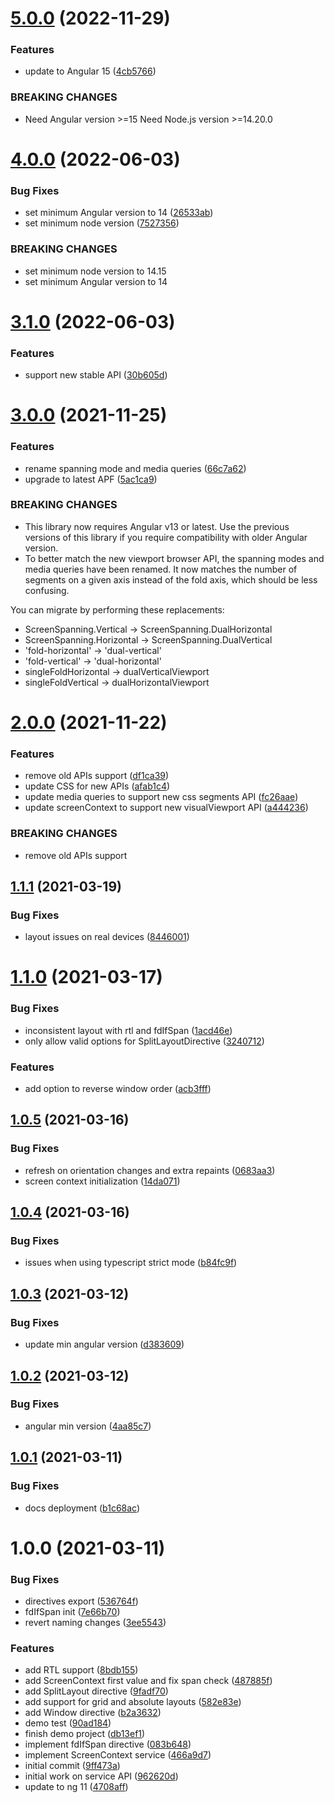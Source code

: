# [5.0.0](https://github.com/sinedied/ngx-foldable/compare/4.0.0...5.0.0) (2022-11-29)


### Features

* update to Angular 15 ([4cb5766](https://github.com/sinedied/ngx-foldable/commit/4cb5766e6cccb2fd04c35df56bd208c1f5a39cfe))


### BREAKING CHANGES

* Need Angular version >=15
Need Node.js version >=14.20.0

# [4.0.0](https://github.com/sinedied/ngx-foldable/compare/3.1.0...4.0.0) (2022-06-03)


### Bug Fixes

* set minimum Angular version to 14 ([26533ab](https://github.com/sinedied/ngx-foldable/commit/26533ab46527b35385cb9ff89382014ca7f361ff))
* set minimum node version ([7527356](https://github.com/sinedied/ngx-foldable/commit/7527356cf5b6d6787462a72e6c6077d9d433a6e7))


### BREAKING CHANGES

* set minimum node version to 14.15
* set minimum Angular version to 14

# [3.1.0](https://github.com/sinedied/ngx-foldable/compare/3.0.0...3.1.0) (2022-06-03)


### Features

* support new stable API ([30b605d](https://github.com/sinedied/ngx-foldable/commit/30b605d4918ca41a09b3537be16acd25a70d1a91))

# [3.0.0](https://github.com/sinedied/ngx-foldable/compare/2.0.0...3.0.0) (2021-11-25)


### Features

* rename spanning mode and media queries ([66c7a62](https://github.com/sinedied/ngx-foldable/commit/66c7a62a93fa890ea8dc2b6f7a03b88253251116))
* upgrade to latest APF ([5ac1ca9](https://github.com/sinedied/ngx-foldable/commit/5ac1ca9c4bc6ce57af6c79e1c4a395f40f18628c))


### BREAKING CHANGES

* This library now requires Angular v13 or latest.
Use the previous versions of this library if you require compatibility with older Angular version.
* To better match the new viewport browser API, the spanning modes and media queries have been renamed.
It now matches the number of segments on a given axis instead of the fold axis,
which should be less confusing.

You can migrate by performing these replacements:
- ScreenSpanning.Vertical -> ScreenSpanning.DualHorizontal
- ScreenSpanning.Horizontal -> ScreenSpanning.DualVertical
- 'fold-horizontal' -> 'dual-vertical'
- 'fold-vertical' -> 'dual-horizontal'
- singleFoldHorizontal -> dualVerticalViewport
- singleFoldVertical -> dualHorizontalViewport

# [2.0.0](https://github.com/sinedied/ngx-foldable/compare/1.1.1...2.0.0) (2021-11-22)


### Features

* remove old APIs support ([df1ca39](https://github.com/sinedied/ngx-foldable/commit/df1ca390eae33279ef4ba145da6a5653c0231cfe))
* update CSS for new APIs ([afab1c4](https://github.com/sinedied/ngx-foldable/commit/afab1c486462f9f2b3f36929f50c2c7df56d34c8))
* update media queries to support new css segments API ([fc26aae](https://github.com/sinedied/ngx-foldable/commit/fc26aae9ab035715c8e429cc4aee5b7250f9b19f))
* update screenContext to support new visualViewport API ([a444236](https://github.com/sinedied/ngx-foldable/commit/a444236028c6d301e753ef9fb3f798f1108d20bd))


### BREAKING CHANGES

* remove old APIs support

## [1.1.1](https://github.com/sinedied/ngx-foldable/compare/1.1.0...1.1.1) (2021-03-19)


### Bug Fixes

* layout issues on real devices ([8446001](https://github.com/sinedied/ngx-foldable/commit/844600128fb3af4760b577ef22299842b6f318d7))

# [1.1.0](https://github.com/sinedied/ngx-foldable/compare/1.0.5...1.1.0) (2021-03-17)


### Bug Fixes

* inconsistent layout with rtl and fdIfSpan ([1acd46e](https://github.com/sinedied/ngx-foldable/commit/1acd46e32c237624d2e436c6bc1625cad3035f29))
* only allow valid options for SplitLayoutDirective ([3240712](https://github.com/sinedied/ngx-foldable/commit/3240712f21dbd25347cdf69c8f4b53daee340dd7))


### Features

* add option to reverse window order ([acb3fff](https://github.com/sinedied/ngx-foldable/commit/acb3fff202be180639e2cffcf3e1483e1547d6c0))

## [1.0.5](https://github.com/sinedied/ngx-foldable/compare/1.0.4...1.0.5) (2021-03-16)


### Bug Fixes

* refresh on orientation changes and extra repaints ([0683aa3](https://github.com/sinedied/ngx-foldable/commit/0683aa348d992aa23ed2778d9b65f4bf5b95a44c))
* screen context initialization ([14da071](https://github.com/sinedied/ngx-foldable/commit/14da07174867fcda1b4c3919907250b9ca89f8ca))

## [1.0.4](https://github.com/sinedied/ngx-foldable/compare/1.0.3...1.0.4) (2021-03-16)


### Bug Fixes

* issues when using typescript strict mode ([b84fc9f](https://github.com/sinedied/ngx-foldable/commit/b84fc9f86a0c02bd71fa072f8be5ca1e63db90fb))

## [1.0.3](https://github.com/sinedied/ngx-foldable/compare/1.0.2...1.0.3) (2021-03-12)


### Bug Fixes

* update min angular version ([d383609](https://github.com/sinedied/ngx-foldable/commit/d3836093a9a5eee19bead640062200bb1994d807))

## [1.0.2](https://github.com/sinedied/ngx-foldable/compare/1.0.1...1.0.2) (2021-03-12)


### Bug Fixes

* angular min version ([4aa85c7](https://github.com/sinedied/ngx-foldable/commit/4aa85c78f57c9f817b0a3efa61372340dca58b99))

## [1.0.1](https://github.com/sinedied/ngx-foldable/compare/1.0.0...1.0.1) (2021-03-11)


### Bug Fixes

* docs deployment ([b1c68ac](https://github.com/sinedied/ngx-foldable/commit/b1c68ac7641f2145addef1480f5e669207a349a5))

# 1.0.0 (2021-03-11)


### Bug Fixes

* directives export ([536764f](https://github.com/sinedied/ngx-foldable/commit/536764fd1c959501de1a25469281c9fb2537dfeb))
* fdIfSpan init ([7e66b70](https://github.com/sinedied/ngx-foldable/commit/7e66b70c71a84e784eb60cb56744e9c1b9d9a8c3))
* revert naming changes ([3ee5543](https://github.com/sinedied/ngx-foldable/commit/3ee55430887e815dec7ecfd4b5e587f2cdd1abc4))


### Features

* add RTL support ([8bdb155](https://github.com/sinedied/ngx-foldable/commit/8bdb1554fe44304bda979dc7c184c91df3ded32e))
* add ScreenContext first value and fix span check ([487885f](https://github.com/sinedied/ngx-foldable/commit/487885f02fe3b68141f68382fd3c2318748211a1))
* add SplitLayout directive ([9fadf70](https://github.com/sinedied/ngx-foldable/commit/9fadf702882a53c57f3d8440074f8f3feca82ffe))
* add support for grid and absolute layouts ([582e83e](https://github.com/sinedied/ngx-foldable/commit/582e83eb4176ccb9f9a602c835522ad8f70095df))
* add Window directive ([b2a3632](https://github.com/sinedied/ngx-foldable/commit/b2a3632fa2f950e9b0b3cd237540857e319d8beb))
* demo test ([90ad184](https://github.com/sinedied/ngx-foldable/commit/90ad1844ea8bcbf50c0e7c892ae61635f7b2b993))
* finish demo project ([db13ef1](https://github.com/sinedied/ngx-foldable/commit/db13ef1f6d798c5716dc61bf6f3d60fdb9901c0d))
* implement fdIfSpan directive ([083b648](https://github.com/sinedied/ngx-foldable/commit/083b64890e57b451c42ab42d930ca30a6d2c22e1))
* implement ScreenContext service ([466a9d7](https://github.com/sinedied/ngx-foldable/commit/466a9d7d6f257eccf6590381fc19815dead14e0f))
* initial commit ([9ff473a](https://github.com/sinedied/ngx-foldable/commit/9ff473a1c34bb6be4b3185bb92fd4e0a0fcee7f7))
* initial work on service API ([962620d](https://github.com/sinedied/ngx-foldable/commit/962620d0bd0a9c731e695d5f540e12e3dc9331b4))
* update to ng 11 ([4708aff](https://github.com/sinedied/ngx-foldable/commit/4708aff57cf290991aa6bf7ef77bc2768614847c))
